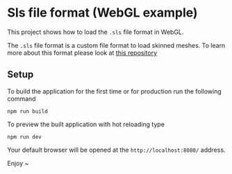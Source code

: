 # Sls file format (WebGL example)

This project shows how to load the `.sls` file format in WebGL.

The `.sls` file format is a custom file format to load skinned meshes.
To learn more about this format please look at [this repository](https://github.com/massile/sls-blender-exporter)

## Setup

To build the application for the first time or for production run the following command
```shell
npm run build
```

To preview the built application with hot reloading type
```shell
npm run dev
```

Your default browser will be opened at the `http://localhost:8080/` address.

Enjoy ~
